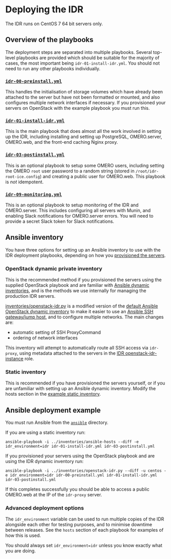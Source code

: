 # Deploying the IDR

The IDR runs on CentOS 7 64 bit servers only.


## Overview of the playbooks

The deployment steps are separated into multiple playbooks.
Several top-level playbooks are provided which should be suitable for the majority of cases, the most important being `idr-01-install-idr.yml`.
You should not need to run any other playbooks individually.

### [`idr-00-preinstall.yml`](../ansible/idr-00-preinstall.yml)
This handles the initialisation of storage volumes which have already been attached to the server but have not been formatted or mounted, and also configures multiple network interfaces if necessary.
If you provisioned your servers on OpenStack with the example playbook you must run this.

### [`idr-01-install-idr.yml`](../ansible/idr-01-install-idr.yml)
This is the main playbook that does almost all the work involved in setting up the IDR, including installing and setting up PostgreSQL, OMERO.server, OMERO.web, and the front-end caching Nginx proxy.

### [`idr-03-postinstall.yml`](../ansible/idr-03-postinstall.yml)
This is an optional playbook to setup some OMERO users, including setting the OMERO `root` user password to a random string (stored in `/root/idr-root-ice.config`) and creating a public user for OMERO.web.
This playbook is *not* idempotent.

### [`idr-09-monitoring.yml`](../ansible/idr-09-monitoring.yml)
This is an optional playbook to setup monitoring of the IDR and OMERO.server.
This includes configuring all servers with Munin, and enabling Slack notifications for OMERO.server errors.
You will need to provide a secret Slack token for Slack notifications.


## Ansible inventory

You have three options for setting up an Ansible inventory to use with the IDR deployment playbooks, depending on how you [provisioned the servers](provisioning.md).

### OpenStack dynamic private inventory
This is the recommended method if you provisioned the servers using the supplied OpenStack playbook and are familiar with [Ansible dynamic inventories](http://docs.ansible.com/ansible/intro_dynamic_inventory.html), and is the methods we use internally for managing the production IDR servers.

[inventories/openstack-idr.py](../inventories/openstack-idr.py) is a modified version of the [default Ansible OpenStack dynamic inventory](https://raw.githubusercontent.com/ansible/ansible/devel/contrib/inventory/openstack.py) to make it easier to use an [Ansible SSH gateway/jump host](http://docs.ansible.com/ansible/faq.html#how-do-i-configure-a-jump-host-to-access-servers-that-i-have-no-direct-access-to), and to configure multiple networks.
The main changes are:
- automatic setting of SSH ProxyCommand
- ordering of network interfaces

This inventory will attempt to automatically route all SSH access via `idr-proxy`, using metadata attached to the servers in the [IDR openstack-idr-instance](https://github.com/IDR/ansible-role-openstack-idr-instance) role.

### Static inventory
This is recommended if you have provisioned the servers yourself, or if you are unfamiliar with setting up an Ansible dynamic inventory.
Modify the hosts section in the [example static inventory](../inventories/ansible-hosts).


## Ansible deployment example

You must run Ansible from the [`ansible`](../ansible) directory.

If you are using a static inventory run:

    ansible-playbook -i ../inventories/ansible-hosts --diff -e idr_environment=idr idr-01-install-idr.yml idr-03-postinstall.yml

If you provisioned your servers using the OpenStack playbook and are using the IDR dynamic inventory run:

    ansible-playbook -i ../inventories/openstack-idr.py --diff -u centos -e idr_environment=idr idr-00-preinstall.yml idr-01-install-idr.yml idr-03-postinstall.yml

If this completes successfully you should be able to access a public OMERO.web at the IP of the `idr-proxy` server.


### Advanced deployment options
The `idr_environment` variable can be used to run multiple copies of the IDR alongside each other for testing purposes, and to minimise downtime between releases.
See the `hosts` section of each playbook for examples of how this is used.

You should always set `idr_environment=idr` unless you know exactly what you are doing.
